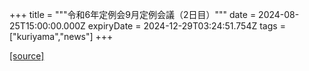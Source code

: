 +++
title = """令和6年定例会9月定例会議（2日目）"""
date = 2024-08-25T15:00:00.000Z
expiryDate = 2024-12-29T03:24:51.754Z
tags = ["kuriyama","news"]
+++


[[source]](https://www.town.kuriyama.hokkaido.jp/site/gikai/28615.html)
